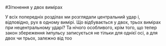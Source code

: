 #Зіткнення у двох вимірах

У всіх попередніх розділах ми розглядали центральний удар і, відповідно, рух в одному вимірі. Що відбувається у двох, трьох вимірах при нецентральному ударі? Та нічого особливого, крім того, що тепер закон збереження імпульсу записується не тільки для однієї осі, а для двох чи трьох, залежно від тоо